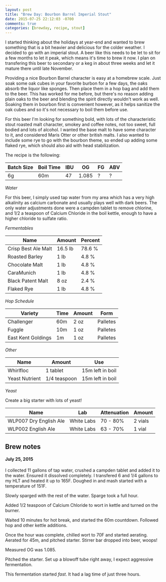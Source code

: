 ```yaml
---
layout: post
title: "Brew Day: Bourbon Barrel Imperial Stout"
date: 2015-07-25 22:12:03 -0700
comments: true
categories: [brewday, recipe, stout]
---
```


I started thinking about the holidays at year-end and wanted to brew something
that is a bit heavier and delicious for the colder weather. I decided to go
with an imperial stout. A beer like this needs to be let to sit for a few
months to let it peak, which means it's time to brew it now. I plan on transfering
this beer to secondary or a keg in about three weeks and let it mature there until
late November.

<!--more-->

Providing a nice Bourbon Barrel character is easy at a homebrew scale. Just
soak some oak cubes in your favorite burbon for a few days, the oaks absorb the
liquor like sponges.  Then place them in a hop bag and add them to the beer.
This has worked for me before, but there's no reason adding plain oaks to the
beer and blending the spirit directly wouldn't work as well. Soaking them in
bourbon first is convenient however, as it helps sanitize the oak cubes and so
it's not necessary to boil them before use.

For this beer I'm looking for something bold, with lots of the characteristic
stout roasted malt character, smokey and coffee notes, not too sweet, full
bodied and lots of alcohol. I wanted the base malt to have some character to
it, and considered Maris Otter or other british malts. I also wanted to include
some rye to go with the bourbon theme, so ended up adding some flaked rye, which
should also aid with head stabilization.

The recipe is the following:

| Batch Size | Boil Time | IBU   | OG    | FG    | ABV |
| ---------- | --------- | ----- | ----- | ----- | --- |
| 6g         | 60m       | 47    | 1.085 | ?     | ?   |

*Water*

For this beer, I simply used tap water from my area which has a very high
alkalinity as calcium carbonate and usually plays well with dark beers. The
only water adjustments done were a campden tablet to remove chlorine, and
1/2 a teaspoon of Calcium Chloride in the boil kettle, enough to have a higher
chloride to sulfate ratio.

*Fermentables*

| Name                  | Amount  | Percent     |
| --------------------- | ------  | ----------- |
| Crisp Best Ale Malt   | 16.5 lb | 78.6 %      |
| Roasted Barley        | 1 lb    | 4.8 %       |
| Chocolate Malt        | 1 lb    | 4.8 %       |
| CaraMunich            | 1 lb    | 4.8 %       |
| Black Patent Malt     | 8 oz    | 2.4 %       |
| Flaked Rye            | 1 lb    | 4.8 %       |

*Hop Schedule*

| Variety            | Time   | Amount | Form       |
| ------------------ | ------ | ------ | ---------- |
| Challenger         | 60m    | 2 oz   | Palletes   |
| Fuggle             | 10m    | 1 oz   | Palletes   |
| East Kent Goldings | 1m     | 1 oz   | Palletes   |

*Other*

| Name                                             | Amount       | Use              |
| ------------------------------------------------ | ------       | ---              |
| Whirlfloc                                        | 1 tablet     | 15m left in boil |
| Yeast Nutrient                                   | 1/4 teaspoon | 15m left in boil |

*Yeast*

Create a big starter with lots of yeast!

| Name                   | Lab         | Attenuation | Amount  |
| ---------------------- | ----------- | ----------  | ------- |
| WLP007 Dry English Ale | White Labs  | 70 - 80%    | 2 vials |
| WLP002 English Ale     | White Labs  | 63 - 70%    | 1 vial  |

## Brew notes

#### July 25, 2015

I collected 11 gallons of tap water, crushed a campden tablet and added it to the water. Ensured it dissolved completely. I transfered 6 and 1/4 gallons to my HLT and heated it up to 165F. Doughed in and mash started with a temperature of 151F.

Slowly sparged with the rest of the water. Sparge took a full hour.

Added 1/2 teaspoon of Calcium Chloride to wort in kettle and turned on the burner.

Waited 10 minutes for hot break, and started the 60m countdown. Followed hop and other kettle additions.

Once the hour was complete, chilled wort to 70F and started aerating. Aerated for 45m, and pitched starter. Stirrer bar dropped into beer, woops!

Measured OG was 1.085.

Pitched the starter. Set up a blowoff tube right away, I expect aggressive fermentation.

This fermentation started *fast*. It had a lag time of just three hours.
